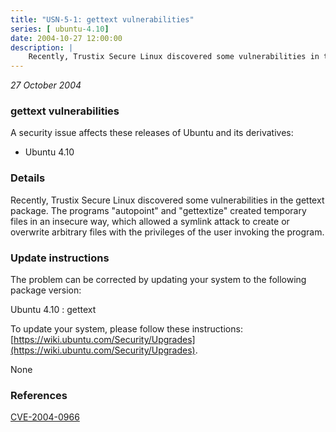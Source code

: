 ```yaml
---
title: "USN-5-1: gettext vulnerabilities"
series: [ ubuntu-4.10]
date: 2004-10-27 12:00:00
description: |
    Recently, Trustix Secure Linux discovered some vulnerabilities in the gettext package. The programs &quot;autopoint&quot; and &quot;gettextize&quot; created temporary files in an insecure way, which allowed a symlink attack to create or overwrite arbitrary files with the privileges of the user invoking the program.
--- 
```

 
 

*27 October 2004*

### gettext vulnerabilities

A security issue affects these releases of Ubuntu and its derivatives:

* Ubuntu 4.10

### Details

Recently, Trustix Secure Linux discovered some vulnerabilities in the gettext package. The programs &quot;autopoint&quot; and &quot;gettextize&quot; created temporary files in an insecure way, which allowed a symlink attack to create or overwrite arbitrary files with the privileges of the user invoking the program.

### Update instructions

The problem can be corrected by updating your system to the following package version:

Ubuntu 4.10
 : gettext 

To update your system, please follow these instructions: [https://wiki.ubuntu.com/Security/Upgrades](https://wiki.ubuntu.com/Security/Upgrades).

None

### References

 
 [CVE-2004-0966](http://people.ubuntu.com/~ubuntu-security/cve/CVE-2004-0966)
 

